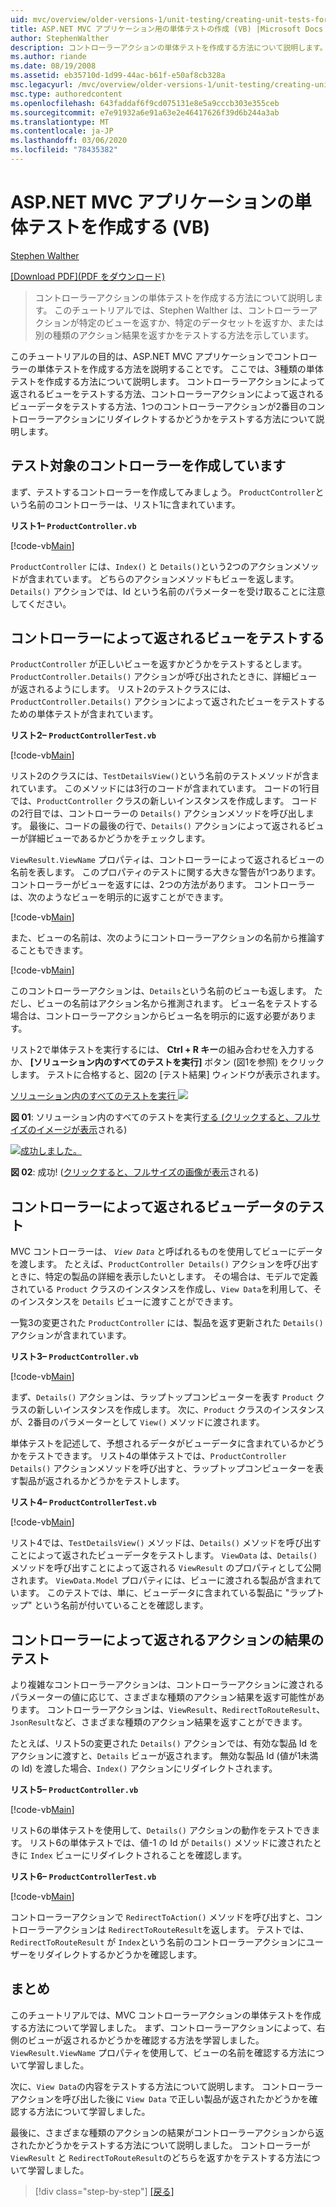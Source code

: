 ```yaml
---
uid: mvc/overview/older-versions-1/unit-testing/creating-unit-tests-for-asp-net-mvc-applications-vb
title: ASP.NET MVC アプリケーション用の単体テストの作成 (VB) |Microsoft Docs
author: StephenWalther
description: コントローラーアクションの単体テストを作成する方法について説明します。 このチュートリアルでは、Stephen Walther はコントローラーアクションが parti を返すかどうかをテストする方法を示しています。
ms.author: riande
ms.date: 08/19/2008
ms.assetid: eb35710d-1d99-44ac-b61f-e50af8cb328a
msc.legacyurl: /mvc/overview/older-versions-1/unit-testing/creating-unit-tests-for-asp-net-mvc-applications-vb
msc.type: authoredcontent
ms.openlocfilehash: 643faddaf6f9cd075131e8e5a9cccb303e355ceb
ms.sourcegitcommit: e7e91932a6e91a63e2e46417626f39d6b244a3ab
ms.translationtype: MT
ms.contentlocale: ja-JP
ms.lasthandoff: 03/06/2020
ms.locfileid: "78435382"
---
```

# <a name="creating-unit-tests-for-aspnet-mvc-applications-vb"></a>ASP.NET MVC アプリケーションの単体テストを作成する (VB)

[Stephen Walther](https://github.com/StephenWalther)

[[Download PDF]\(PDF をダウンロード\)](https://download.microsoft.com/download/8/4/8/84843d8d-1575-426c-bcb5-9d0c42e51416/ASPNET_MVC_Tutorial_07_VB.pdf)

> コントローラーアクションの単体テストを作成する方法について説明します。 このチュートリアルでは、Stephen Walther は、コントローラーアクションが特定のビューを返すか、特定のデータセットを返すか、または別の種類のアクション結果を返すかをテストする方法を示しています。

このチュートリアルの目的は、ASP.NET MVC アプリケーションでコントローラーの単体テストを作成する方法を説明することです。 ここでは、3種類の単体テストを作成する方法について説明します。 コントローラーアクションによって返されるビューをテストする方法、コントローラーアクションによって返されるビューデータをテストする方法、1つのコントローラーアクションが2番目のコントローラーアクションにリダイレクトするかどうかをテストする方法について説明します。

## <a name="creating-the-controller-under-test"></a>テスト対象のコントローラーを作成しています

まず、テストするコントローラーを作成してみましょう。 `ProductController`という名前のコントローラーは、リスト1に含まれています。

**リスト1– `ProductController.vb`**

[!code-vb[Main](creating-unit-tests-for-asp-net-mvc-applications-vb/samples/sample1.vb)]

`ProductController` には、`Index()` と `Details()`という2つのアクションメソッドが含まれています。 どちらのアクションメソッドもビューを返します。 `Details()` アクションでは、Id という名前のパラメーターを受け取ることに注意してください。

## <a name="testing-the-view-returned-by-a-controller"></a>コントローラーによって返されるビューをテストする

`ProductController` が正しいビューを返すかどうかをテストするとします。 `ProductController.Details()` アクションが呼び出されたときに、詳細ビューが返されるようにします。 リスト2のテストクラスには、`ProductController.Details()` アクションによって返されたビューをテストするための単体テストが含まれています。

**リスト2– `ProductControllerTest.vb`**

[!code-vb[Main](creating-unit-tests-for-asp-net-mvc-applications-vb/samples/sample2.vb)]

リスト2のクラスには、`TestDetailsView()`という名前のテストメソッドが含まれています。 このメソッドには3行のコードが含まれています。 コードの1行目では、`ProductController` クラスの新しいインスタンスを作成します。 コードの2行目では、コントローラーの `Details()` アクションメソッドを呼び出します。 最後に、コードの最後の行で、`Details()` アクションによって返されるビューが詳細ビューであるかどうかをチェックします。

`ViewResult.ViewName` プロパティは、コントローラーによって返されるビューの名前を表します。 このプロパティのテストに関する大きな警告が1つあります。 コントローラーがビューを返すには、2つの方法があります。 コントローラーは、次のようなビューを明示的に返すことができます。

[!code-vb[Main](creating-unit-tests-for-asp-net-mvc-applications-vb/samples/sample3.vb)]

また、ビューの名前は、次のようにコントローラーアクションの名前から推論することもできます。

[!code-vb[Main](creating-unit-tests-for-asp-net-mvc-applications-vb/samples/sample4.vb)]

このコントローラーアクションは、`Details`という名前のビューも返します。 ただし、ビューの名前はアクション名から推測されます。 ビュー名をテストする場合は、コントローラーアクションからビュー名を明示的に返す必要があります。

リスト2で単体テストを実行するには、 **Ctrl + R キー**の組み合わせを入力するか、 **[ソリューション内のすべてのテストを実行]** ボタン (図1を参照) をクリックします。 テストに合格すると、図2の [テスト結果] ウィンドウが表示されます。

[ソリューション内のすべてのテストを実行 ![](creating-unit-tests-for-asp-net-mvc-applications-vb/_static/image2.png)](creating-unit-tests-for-asp-net-mvc-applications-vb/_static/image1.png)

**図 01**: ソリューション内のすべてのテストを実行[する (クリックすると、フルサイズのイメージが表示](creating-unit-tests-for-asp-net-mvc-applications-vb/_static/image3.png)される)

[![成功しました。](creating-unit-tests-for-asp-net-mvc-applications-vb/_static/image5.png)](creating-unit-tests-for-asp-net-mvc-applications-vb/_static/image4.png)

**図 02**: 成功! ([クリックすると、フルサイズの画像が表示](creating-unit-tests-for-asp-net-mvc-applications-vb/_static/image6.png)される)

## <a name="testing-the-view-data-returned-by-a-controller"></a>コントローラーによって返されるビューデータのテスト

MVC コントローラーは、 *`View Data`* と呼ばれるものを使用してビューにデータを渡します。 たとえば、`ProductController Details()` アクションを呼び出すときに、特定の製品の詳細を表示したいとします。 その場合は、モデルで定義されている `Product` クラスのインスタンスを作成し、`View Data`を利用して、そのインスタンスを `Details` ビューに渡すことができます。

一覧3の変更された `ProductController` には、製品を返す更新された `Details()` アクションが含まれています。

**リスト3– `ProductController.vb`**

[!code-vb[Main](creating-unit-tests-for-asp-net-mvc-applications-vb/samples/sample5.vb)]

まず、`Details()` アクションは、ラップトップコンピューターを表す `Product` クラスの新しいインスタンスを作成します。 次に、`Product` クラスのインスタンスが、2番目のパラメーターとして `View()` メソッドに渡されます。

単体テストを記述して、予想されるデータがビューデータに含まれているかどうかをテストできます。 リスト4の単体テストでは、`ProductController Details()` アクションメソッドを呼び出すと、ラップトップコンピューターを表す製品が返されるかどうかをテストします。

**リスト4– `ProductControllerTest.vb`**

[!code-vb[Main](creating-unit-tests-for-asp-net-mvc-applications-vb/samples/sample6.vb)]

リスト4では、`TestDetailsView()` メソッドは、`Details()` メソッドを呼び出すことによって返されたビューデータをテストします。 `ViewData` は、`Details()` メソッドを呼び出すことによって返される `ViewResult` のプロパティとして公開されます。 `ViewData.Model` プロパティには、ビューに渡される製品が含まれています。 このテストでは、単に、ビューデータに含まれている製品に "ラップトップ" という名前が付いていることを確認します。

## <a name="testing-the-action-result-returned-by-a-controller"></a>コントローラーによって返されるアクションの結果のテスト

より複雑なコントローラーアクションは、コントローラーアクションに渡されるパラメーターの値に応じて、さまざまな種類のアクション結果を返す可能性があります。 コントローラーアクションは、`ViewResult`、`RedirectToRouteResult`、`JsonResult`など、さまざまな種類のアクション結果を返すことができます。

たとえば、リスト5の変更された `Details()` アクションでは、有効な製品 Id をアクションに渡すと、`Details` ビューが返されます。 無効な製品 Id (値が1未満の Id) を渡した場合、`Index()` アクションにリダイレクトされます。

**リスト5– `ProductController.vb`**

[!code-vb[Main](creating-unit-tests-for-asp-net-mvc-applications-vb/samples/sample7.vb)]

リスト6の単体テストを使用して、`Details()` アクションの動作をテストできます。 リスト6の単体テストでは、値-1 の Id が `Details()` メソッドに渡されたときに `Index` ビューにリダイレクトされることを確認します。

**リスト6– `ProductControllerTest.vb`**

[!code-vb[Main](creating-unit-tests-for-asp-net-mvc-applications-vb/samples/sample8.vb)]

コントローラーアクションで `RedirectToAction()` メソッドを呼び出すと、コントローラーアクションは `RedirectToRouteResult`を返します。 テストでは、`RedirectToRouteResult` が `Index`という名前のコントローラーアクションにユーザーをリダイレクトするかどうかを確認します。

## <a name="summary"></a>まとめ

このチュートリアルでは、MVC コントローラーアクションの単体テストを作成する方法について学習しました。 まず、コントローラーアクションによって、右側のビューが返されるかどうかを確認する方法を学習しました。 `ViewResult.ViewName` プロパティを使用して、ビューの名前を確認する方法について学習しました。

次に、`View Data`の内容をテストする方法について説明します。 コントローラーアクションを呼び出した後に `View Data` で正しい製品が返されたかどうかを確認する方法について学習しました。

最後に、さまざまな種類のアクションの結果がコントローラーアクションから返されたかどうかをテストする方法について説明しました。 コントローラーが `ViewResult` と `RedirectToRouteResult`のどちらを返すかをテストする方法について学習しました。

> [!div class="step-by-step"]
> [[戻る]](creating-unit-tests-for-asp-net-mvc-applications-cs.md)
